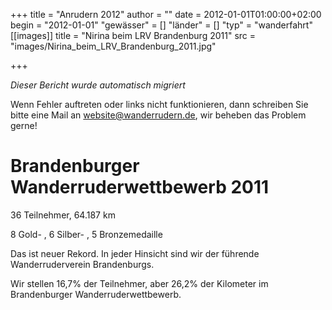 +++
title = "Anrudern 2012"
author = ""
date = 2012-01-01T01:00:00+02:00
begin = "2012-01-01"
"gewässer" = []
"länder" = []
"typ" = "wanderfahrt"
[[images]]
title = "Nirina beim LRV Brandenburg 2011"
src = "images/Nirina_beim_LRV_Brandenburg_2011.jpg"

+++


*Dieser Bericht wurde automatisch migriert*

Wenn Fehler auftreten oder links nicht funktionieren, dann schreiben Sie bitte eine Mail an website@wanderrudern.de, wir beheben das Problem gerne!



# Brandenburger Wanderruderwettbewerb 2011


36 Teilnehmer, 64.187 km

8 Gold- , 6 Silber- , 5 Bronzemedaille

Das ist neuer Rekord. In jeder Hinsicht sind wir der führende Wanderruderverein Brandenburgs.

Wir stellen 16,7% der Teilnehmer, aber 26,2% der Kilometer im Brandenburger Wanderruderwettbewerb.